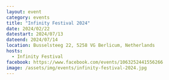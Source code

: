 ```yaml
---
layout: event
category: events
title: "Infinity Festival 2024"
date: 2024/02/22
datestart: 2024/07/13
dateend: 2024/07/14
location: Busselsteeg 22, 5258 VG Berlicum, Netherlands
hosts:
  - Infinity Festival
facebook: https://www.facebook.com/events/1063252441556266
image: /assets/img/events/infinity-festival-2024.jpg
---
```

